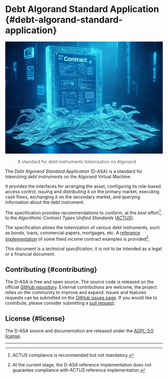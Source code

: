 # Debt Algorand Standard Application {#debt-algorand-standard-application}

![Smart Financial Contract](./images/cover.jpg "Smart Financial Contract")

> A standard for debt instruments tokenization on Algorand

The *Debt Algorand Standard Application* (D-ASA) is a standard for tokenizing *debt
instruments* on the Algorand Virtual Machine.

It provides the interfaces for arranging the asset, configuring its role-based access
control, issuing and distributing it on the primary market, executing cash flows,
exchanging it on the secondary market, and querying information about the debt instrument.

The specification provides recommendations to conform, at the best effort[^1], to
the *Algorithmic Contract Types Unified Standards* (<a href="https://www.actusfrf.org/">ACTUS</a>).

The specification allows the tokenization of various debt instruments, such as bonds,
loans, commercial papers, mortgages, etc. A [reference implementation](./reference-implementation.md)
of some fixed income contract examples is provided[^2].

This document is a *technical specification*, it is not to be intended as a legal
or a financial document.

## Contributing {#contributing}

The D-ASA is free and open source. The source code is released on the official
<a href="https://github.com/cusma/d-asa">GitHub repository</a>. External contributions
are welcome, the project relies on the community to improve and expand. Issues and
features requests can be submitted on the <a href="https://github.com/cusma/d-asa/issues">GitHub
issues page</a>. If you would like to contribute, please consider submitting a
<a href="https://github.com/cusma/d-asa/pulls">pull request</a>.

## License {#license}

The D-ASA source and documentation are released under the [AGPL-3.0 license](./license.md).

---

[^1]: ACTUS compliance is recommended but not mandatory.

[^2]: At the current stage, the D-ASA reference implementation does not guarantee
compliance with ACTUS reference implementation.
